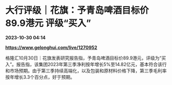 # 大行评级｜花旗：予青岛啤酒目标价89.9港元 评级“买入”

**2023-10-30 04:14**

**https://www.gelonghui.com/live/1270952**

格隆汇10月30日｜花旗发表研究报告指，予青岛啤酒目标价89.9港元，评级为“买入”。报告指，该集团2023年第三季净利按年增长5%至14.82亿元，基本符合该行和市场预期。由于第三季持续高端化，以及包装和原材料价格下降，第三季毛利率按年增长3.3个百分点，好于预期。
